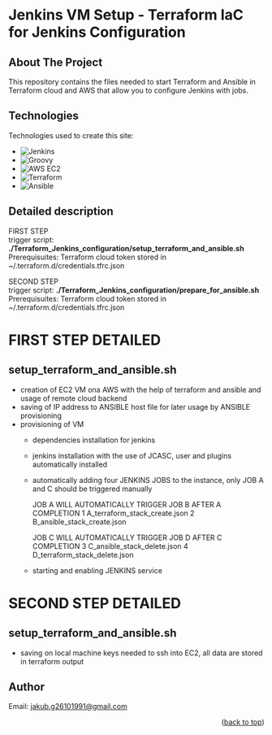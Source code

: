 # Jenkins VM Setup - Terraform IaC for Jenkins Configuration
<a name="readme-top"></a>
<!-- ABOUT THE PROJECT -->
## About The Project

This repository contains the files needed to start Terraform and Ansible in Terraform cloud and AWS that allow you to configure Jenkins with jobs.

<!-- TECHNOLOGIES -->
## Technologies

Technologies used to create this site:
* ![Jenkins](https://img.shields.io/badge/Jenkins-D24939?style=for-the-badge&logo=jenkins&logoColor=white)
* ![Groovy](https://img.shields.io/badge/Groovy-4298B8?style=for-the-badge&logo=apache%20groovy&logoColor=white)
* ![AWS EC2](https://img.shields.io/badge/AWS%20EC2-232F3E?style=for-the-badge&logo=amazon%20aws&logoColor=white)
* ![Terraform](https://img.shields.io/badge/Terraform-623CE4?style=for-the-badge&logo=terraform&logoColor=white)
* ![Ansible](https://img.shields.io/badge/Ansible-EE0000?style=for-the-badge&logo=ansible&logoColor=white)

<!-- DETAILED DESCRIPTION -->
## Detailed description

FIRST STEP  
trigger script: **./Terraform_Jenkins_configuration/setup_terraform_and_ansible.sh**    
Prerequisuites: Terraform cloud token stored in ~/.terraform.d/credentials.tfrc.json  

SECOND STEP  
trigger script: **./Terraform_Jenkins_configuration/prepare_for_ansible.sh**  
Prerequisuites: Terraform cloud token stored in ~/.terraform.d/credentials.tfrc.json

# FIRST STEP DETAILED  
## setup_terraform_and_ansible.sh
- creation of EC2 VM ona AWS with the help of terraform and ansible and usage of remote cloud backend
- saving of IP address to ANSIBLE host file for later usage by ANSIBLE provisioning
- provisioning of VM
  - dependencies installation for jenkins
  - jenkins installation with the use of JCASC, user and plugins automatically installed
  - automatically adding four JENKINS JOBS to the instance, only JOB A and C should be triggered manually
    
    JOB A WILL AUTOMATICALLY TRIGGER JOB B AFTER A COMPLETION
    1 A_terraform_stack_create.json 
    2 B_ansible_stack_create.json
    
    JOB C WILL AUTOMATICALLY TRIGGER JOB D AFTER C COMPLETION
    3 C_ansible_stack_delete.json
    4 D_terraform_stack_delete.json

  - starting and enabling JENKINS service

# SECOND STEP DETAILED  
## setup_terraform_and_ansible.sh
- saving on local machine keys needed to ssh into EC2, all data are stored in terraform output

<!-- AUTHOR -->
## Author
Email: jakub.g26101991@gmail.com




<p align="right">(<a href="#readme-top">back to top</a>)</p>
